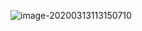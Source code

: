 ![image-20200313113150710](C:\Users\86159\AppData\Roaming\Typora\typora-user-images\image-20200313113150710.png)